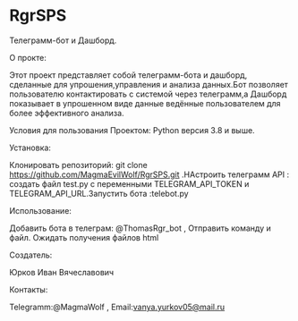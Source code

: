 # RgrSPS
Телеграмм-бот и Дашборд.

О прокте:

Этот проект представляет собой телеграмм-бота и дашборд, сделанные для упрошения,управления и анализа данных.Бот позволяет пользователю контактировать с системой через телеграмм,а Дашборд показывает в упрошенном виде данные ведённые пользователем для более эффективного анализа.

Условия для пользования Проектом:
Python версия 3.8 и выше.

Установка:

Клонировать репозиторий: git clone https://github.com/MagmaEvilWolf/RgrSPS.git .НАстроить телеграмм API : создать файл test.py с переменными TELEGRAM_API_TOKEN и TELEGRAM_API_URL.Запустить бота :telebot.py

Использование:

Добавить бота в телеграм: @ThomasRgr_bot , Отправить команду и файл. Ожидать получения файлов html

Создатель:

Юрков Иван Вячеславович

Контакты:

Telegramm:@MagmaWolf , Email:vanya.yurkov05@mail.ru


